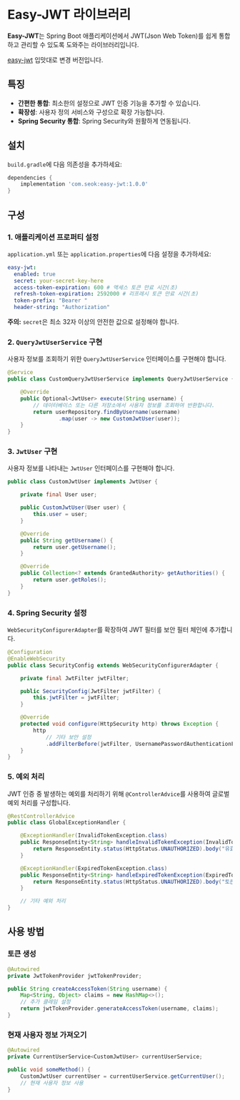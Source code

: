 # Easy-JWT 라이브러리

**Easy-JWT**는 Spring Boot 애플리케이션에서 JWT(Json Web Token)를 쉽게 통합하고 관리할 수 있도록 도와주는 라이브러리입니다.

[easy-jwt](https://github.com/geunoo/easy-jwt) 입맛대로 변경 버전입니다.

## 특징

- **간편한 통합**: 최소한의 설정으로 JWT 인증 기능을 추가할 수 있습니다.
- **확장성**: 사용자 정의 서비스와 구성으로 확장 가능합니다.
- **Spring Security 통합**: Spring Security와 원활하게 연동됩니다.

## 설치

`build.gradle`에 다음 의존성을 추가하세요:

```gradle
dependencies {
    implementation 'com.seok:easy-jwt:1.0.0'
}
```

## 구성

### 1. 애플리케이션 프로퍼티 설정

`application.yml` 또는 `application.properties`에 다음 설정을 추가하세요:

```yaml
easy-jwt:
  enabled: true
  secret: your-secret-key-here
  access-token-expiration: 600 # 액세스 토큰 만료 시간(초)
  refresh-token-expiration: 2592000 # 리프레시 토큰 만료 시간(초)
  token-prefix: "Bearer "
  header-string: "Authorization"
```

**주의:** `secret`은 최소 32자 이상의 안전한 값으로 설정해야 합니다.

### 2. `QueryJwtUserService` 구현

사용자 정보를 조회하기 위한 `QueryJwtUserService` 인터페이스를 구현해야 합니다.

```java
@Service
public class CustomQueryJwtUserService implements QueryJwtUserService {

    @Override
    public Optional<JwtUser> execute(String username) {
        // 데이터베이스 또는 다른 저장소에서 사용자 정보를 조회하여 반환합니다.
        return userRepository.findByUsername(username)
                .map(user -> new CustomJwtUser(user));
    }
}
```

### 3. `JwtUser` 구현

사용자 정보를 나타내는 `JwtUser` 인터페이스를 구현해야 합니다.

```java
public class CustomJwtUser implements JwtUser {

    private final User user;

    public CustomJwtUser(User user) {
        this.user = user;
    }

    @Override
    public String getUsername() {
        return user.getUsername();
    }

    @Override
    public Collection<? extends GrantedAuthority> getAuthorities() {
        return user.getRoles();
    }
}
```

### 4. Spring Security 설정

`WebSecurityConfigurerAdapter`를 확장하여 JWT 필터를 보안 필터 체인에 추가합니다.

```java
@Configuration
@EnableWebSecurity
public class SecurityConfig extends WebSecurityConfigurerAdapter {

    private final JwtFilter jwtFilter;

    public SecurityConfig(JwtFilter jwtFilter) {
        this.jwtFilter = jwtFilter;
    }

    @Override
    protected void configure(HttpSecurity http) throws Exception {
        http
            // 기타 보안 설정
            .addFilterBefore(jwtFilter, UsernamePasswordAuthenticationFilter.class);
    }
}
```

### 5. 예외 처리

JWT 인증 중 발생하는 예외를 처리하기 위해 `@ControllerAdvice`를 사용하여 글로벌 예외 처리를 구성합니다.

```java
@RestControllerAdvice
public class GlobalExceptionHandler {

    @ExceptionHandler(InvalidTokenException.class)
    public ResponseEntity<String> handleInvalidTokenException(InvalidTokenException ex) {
        return ResponseEntity.status(HttpStatus.UNAUTHORIZED).body("유효하지 않은 토큰입니다.");
    }

    @ExceptionHandler(ExpiredTokenException.class)
    public ResponseEntity<String> handleExpiredTokenException(ExpiredTokenException ex) {
        return ResponseEntity.status(HttpStatus.UNAUTHORIZED).body("토큰이 만료되었습니다.");
    }

    // 기타 예외 처리
}
```

## 사용 방법

### 토큰 생성

```java
@Autowired
private JwtTokenProvider jwtTokenProvider;

public String createAccessToken(String username) {
    Map<String, Object> claims = new HashMap<>();
    // 추가 클레임 설정
    return jwtTokenProvider.generateAccessToken(username, claims);
}
```

### 현재 사용자 정보 가져오기

```java
@Autowired
private CurrentUserService<CustomJwtUser> currentUserService;

public void someMethod() {
    CustomJwtUser currentUser = currentUserService.getCurrentUser();
    // 현재 사용자 정보 사용
}
```

